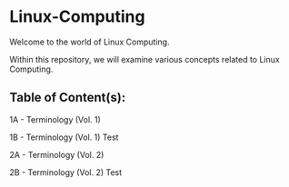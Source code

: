 # Linux-Computing
Welcome to the world of Linux Computing.

Within this repository, we will examine various concepts related to Linux Computing.

## Table of Content(s):

1A - Terminology (Vol. 1)

1B - Terminology (Vol. 1) Test

2A - Terminology (Vol. 2)

2B - Terminology (Vol. 2) Test

